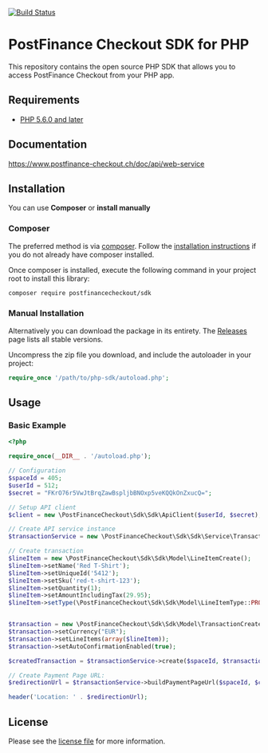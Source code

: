[![Build Status](https://travis-ci.org/pfpayments/php-sdk.svg?branch=master)](https://travis-ci.org/pfpayments/php-sdk)

# PostFinance Checkout SDK for PHP

This repository contains the open source PHP SDK that allows you to access PostFinance Checkout from your PHP app.

## Requirements

* [PHP 5.6.0 and later](http://www.php.net/)

## Documentation

https://www.postfinance-checkout.ch/doc/api/web-service

## Installation

You can use **Composer** or **install manually**

### Composer

The preferred method is via [composer](https://getcomposer.org). Follow the
[installation instructions](https://getcomposer.org/doc/00-intro.md) if you do not already have
composer installed.

Once composer is installed, execute the following command in your project root to install this library:

```sh
composer require postfinancecheckout/sdk
```

### Manual Installation

Alternatively you can download the package in its entirety. The [Releases](../../releases) page lists all stable versions.

Uncompress the zip file you download, and include the autoloader in your project:

```php
require_once '/path/to/php-sdk/autoload.php';
```

## Usage

### Basic Example

```php
<?php

require_once(__DIR__ . '/autoload.php');

// Configuration
$spaceId = 405;
$userId = 512;
$secret = "FKrO76r5VwJtBrqZawBspljbBNOxp5veKQQkOnZxucQ=";

// Setup API client
$client = new \PostFinanceCheckout\Sdk\Sdk\ApiClient($userId, $secret);

// Create API service instance
$transactionService = new \PostFinanceCheckout\Sdk\Sdk\Service\TransactionService($client);

// Create transaction
$lineItem = new \PostFinanceCheckout\Sdk\Sdk\Model\LineItemCreate();
$lineItem->setName('Red T-Shirt');
$lineItem->setUniqueId('5412');
$lineItem->setSku('red-t-shirt-123');
$lineItem->setQuantity(1);
$lineItem->setAmountIncludingTax(29.95);
$lineItem->setType(\PostFinanceCheckout\Sdk\Sdk\Model\LineItemType::PRODUCT);


$transaction = new \PostFinanceCheckout\Sdk\Sdk\Model\TransactionCreate();
$transaction->setCurrency("EUR");
$transaction->setLineItems(array($lineItem));
$transaction->setAutoConfirmationEnabled(true);

$createdTransaction = $transactionService->create($spaceId, $transaction);

// Create Payment Page URL:
$redirectionUrl = $transactionService->buildPaymentPageUrl($spaceId, $createdTransaction->getId());

header('Location: ' . $redirectionUrl);

```

## License

Please see the [license file](LICENSE) for more information.